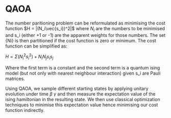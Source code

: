 # QAOA
The number paritioning problem can be reformulated as minimising the cost function $H = |(N_i\vec{s_i})^2|$ where ${N_i}$ are the numbers to be minimised and s_i (either +1 or -1) are the apparent weights for those numbers. The set {Ni} is then partitioned if the cost function is zero or minimum. The cost function can be simplified as:

$H = \Sigma(N_i^2 s_i^2) + N_iN_js_is_j$

Where the first term is a constant and the second term is a quantum ising model (but not only with nearest neighbour interaction) given s_i are Pauli matrices.

Using QAOA, we sample different starting states by applying unitary evolution under time $\beta$ $\gamma$ and then measure the expectation value of the ising hamiltonian in the resulting state. We then use classical optimization techniques to minimise this expectation value hence minimising our cost function indirectly.


